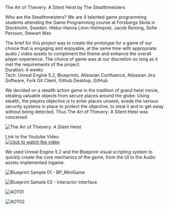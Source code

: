 The Art of Thievery: A Silent Heist by The Stealthmeisters

Who are the Stealthmeisters? We are 4 talented game programming students attending the Game Programming course at Forsbergs Skola in Stockholm, Sweden. Hildur-Hanna Lönn-Holmqvist, Jacob Roming, Sofie Persson, Stewart Wan  

The brief for this project was to create the prototype for a game of our choice that is engaging and enjoyable, at the same time with appropriate audio / video assets to compliment the theme and enhance the overall player experience. The choice of game was at our discretion so long as it met the requirements of the project.  
Duration: 4 weeks  
Tech: Unreal Engine 5.2, Blueprints, Atlassian Confluence, Atlassian Jira Software, Fork Git Client, Github Desktop, GitHub

We decided on a stealth action game in the tradition of grand heist movie, stealing valuable objects from secure places around the globe. Using stealth, the players objective is to enter places unseen, evade the various security systems in place to protect the objective, to steal it and to get away without being detected. Thus The Art of Thievery: A Silent Heist was conceived.  
  
![The Art of Thievery: A Silent Heist](https://github.com/forsbergsskola-se/308-unreal-group-project-stealth-meister/assets/112468923/c14ace31-1eaa-4e86-8e51-6f7ab016bb63)  

Link to the Youtube Video  
[![click to watch the video](https://img.youtube.com/vi/Jkzf3YWR7Oo/maxresdefault.jpg)](https://youtu.be/Jkzf3YWR7Oo) 

We used Unreal Engine 5.2 and the Blueprint visual scripting system to quickly create the core mechanics of the game, from the UI to the Audio assets implemented ingame.  

![Blueprint Sample 01 - BP_MiniGame](https://github.com/forsbergsskola-se/308-unreal-group-project-stealth-meister/assets/112468923/560115e1-62aa-4876-8eb0-f1d3ae16df24)  

![Blueprint Sample 02 - Interactor Interface](https://github.com/forsbergsskola-se/308-unreal-group-project-stealth-meister/assets/112468923/4ae9a17c-409d-41cf-b1cb-c7a513552a82)

![AOT01](https://github.com/forsbergsskola-se/308-unreal-group-project-stealth-meister/assets/112468923/b7704126-6ad0-436b-abe9-5b3333b7bcf0)

![AOT02](https://github.com/forsbergsskola-se/308-unreal-group-project-stealth-meister/assets/112468923/424c3812-28ac-438b-b7d3-d25c224cebbf)
